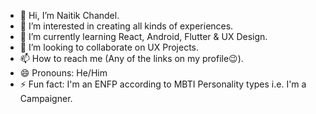 - 👋 Hi, I’m Naitik Chandel.
- 👀 I’m interested in creating all kinds of experiences.
- 🌱 I’m currently learning React, Android, Flutter & UX Design.
- 💞️ I’m looking to collaborate on UX Projects.
- 📫 How to reach me (Any of the links on my profile😉).
- 😄 Pronouns: He/Him
- ⚡ Fun fact: I'm an ENFP according to MBTI Personality types i.e. I'm a Campaigner.
